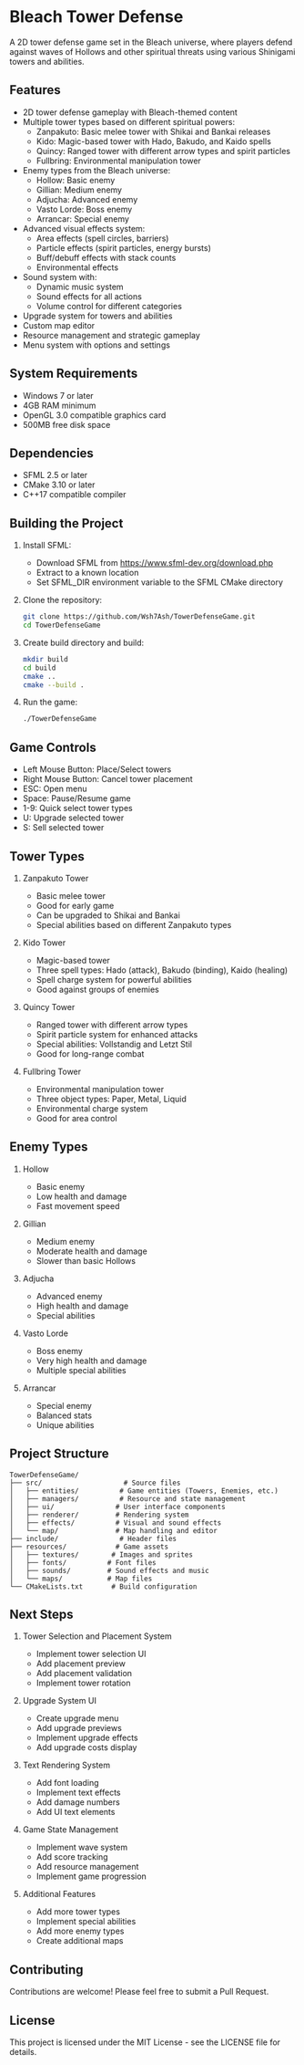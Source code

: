 # Bleach Tower Defense

A 2D tower defense game set in the Bleach universe, where players defend against waves of Hollows and other spiritual threats using various Shinigami towers and abilities.

## Features

- 2D tower defense gameplay with Bleach-themed content
- Multiple tower types based on different spiritual powers:
  - Zanpakuto: Basic melee tower with Shikai and Bankai releases
  - Kido: Magic-based tower with Hado, Bakudo, and Kaido spells
  - Quincy: Ranged tower with different arrow types and spirit particles
  - Fullbring: Environmental manipulation tower
- Enemy types from the Bleach universe:
  - Hollow: Basic enemy
  - Gillian: Medium enemy
  - Adjucha: Advanced enemy
  - Vasto Lorde: Boss enemy
  - Arrancar: Special enemy
- Advanced visual effects system:
  - Area effects (spell circles, barriers)
  - Particle effects (spirit particles, energy bursts)
  - Buff/debuff effects with stack counts
  - Environmental effects
- Sound system with:
  - Dynamic music system
  - Sound effects for all actions
  - Volume control for different categories
- Upgrade system for towers and abilities
- Custom map editor
- Resource management and strategic gameplay
- Menu system with options and settings

## System Requirements

- Windows 7 or later
- 4GB RAM minimum
- OpenGL 3.0 compatible graphics card
- 500MB free disk space

## Dependencies

- SFML 2.5 or later
- CMake 3.10 or later
- C++17 compatible compiler

## Building the Project

1. Install SFML:
   - Download SFML from https://www.sfml-dev.org/download.php
   - Extract to a known location
   - Set SFML_DIR environment variable to the SFML CMake directory

2. Clone the repository:
   ```bash
   git clone https://github.com/Wsh7Ash/TowerDefenseGame.git
   cd TowerDefenseGame
   ```

3. Create build directory and build:
   ```bash
   mkdir build
   cd build
   cmake ..
   cmake --build .
   ```

4. Run the game:
   ```bash
   ./TowerDefenseGame
   ```

## Game Controls

- Left Mouse Button: Place/Select towers
- Right Mouse Button: Cancel tower placement
- ESC: Open menu
- Space: Pause/Resume game
- 1-9: Quick select tower types
- U: Upgrade selected tower
- S: Sell selected tower

## Tower Types

1. Zanpakuto Tower
   - Basic melee tower
   - Good for early game
   - Can be upgraded to Shikai and Bankai
   - Special abilities based on different Zanpakuto types

2. Kido Tower
   - Magic-based tower
   - Three spell types: Hado (attack), Bakudo (binding), Kaido (healing)
   - Spell charge system for powerful abilities
   - Good against groups of enemies

3. Quincy Tower
   - Ranged tower with different arrow types
   - Spirit particle system for enhanced attacks
   - Special abilities: Vollstandig and Letzt Stil
   - Good for long-range combat

4. Fullbring Tower
   - Environmental manipulation tower
   - Three object types: Paper, Metal, Liquid
   - Environmental charge system
   - Good for area control

## Enemy Types

1. Hollow
   - Basic enemy
   - Low health and damage
   - Fast movement speed

2. Gillian
   - Medium enemy
   - Moderate health and damage
   - Slower than basic Hollows

3. Adjucha
   - Advanced enemy
   - High health and damage
   - Special abilities

4. Vasto Lorde
   - Boss enemy
   - Very high health and damage
   - Multiple special abilities

5. Arrancar
   - Special enemy
   - Balanced stats
   - Unique abilities

## Project Structure

```
TowerDefenseGame/
├── src/                    # Source files
│   ├── entities/          # Game entities (Towers, Enemies, etc.)
│   ├── managers/          # Resource and state management
│   ├── ui/               # User interface components
│   ├── renderer/         # Rendering system
│   ├── effects/          # Visual and sound effects
│   └── map/              # Map handling and editor
├── include/               # Header files
├── resources/            # Game assets
│   ├── textures/        # Images and sprites
│   ├── fonts/          # Font files
│   ├── sounds/         # Sound effects and music
│   └── maps/           # Map files
└── CMakeLists.txt       # Build configuration
```

## Next Steps

1. Tower Selection and Placement System
   - Implement tower selection UI
   - Add placement preview
   - Add placement validation
   - Implement tower rotation

2. Upgrade System UI
   - Create upgrade menu
   - Add upgrade previews
   - Implement upgrade effects
   - Add upgrade costs display

3. Text Rendering System
   - Add font loading
   - Implement text effects
   - Add damage numbers
   - Add UI text elements

4. Game State Management
   - Implement wave system
   - Add score tracking
   - Add resource management
   - Implement game progression

5. Additional Features
   - Add more tower types
   - Implement special abilities
   - Add more enemy types
   - Create additional maps

## Contributing

Contributions are welcome! Please feel free to submit a Pull Request.

## License

This project is licensed under the MIT License - see the LICENSE file for details. 